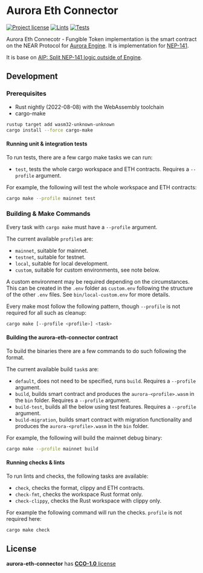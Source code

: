# Aurora Eth Connector

[![Project license](https://img.shields.io/badge/License-Public%20Domain-blue.svg)](https://creativecommons.org/publicdomain/zero/1.0/)
[![Lints](https://github.com/aurora-is-near/aurora-fungible-token/actions/workflows/lints.yml/badge.svg)](https://github.com/aurora-is-near/aurora-fungible-token/actions/workflows/lints.yml)
[![Tests](https://github.com/aurora-is-near/aurora-fungible-token/actions/workflows/tests.yml/badge.svg)](https://github.com/aurora-is-near/aurora-fungible-token/actions/workflows/tests.yml)

Aurora Eth Connecotr - Fungible Token implementation is the smart contract on the NEAR Protocol for
[Aurora Engine](https://github.com/aurora-is-near/aurora-engine).
It is implementation for [NEP-141](https://nomicon.io/Standards/Tokens/FungibleToken/Core).

It is base on [AIP:  Split NEP-141 logic outside of Engine](https://github.com/aurora-is-near/AIPs/pull/5).

## Development

### Prerequisites

- Rust nightly (2022-08-08) with the WebAssembly toolchain
- cargo-make

```sh
rustup target add wasm32-unknown-unknown
cargo install --force cargo-make
```

#### Running unit & integration tests

To run tests, there are a few cargo make tasks we can run:

- `test`, tests the whole cargo workspace and ETH contracts. Requires a
  `--profile` argument.

For example, the following will test the whole workspace and ETH contracts:

```sh
cargo make --profile mainnet test 
```

### Building & Make Commands

Every task with `cargo make` must have a `--profile` argument.

The current available `profile`s are:

- `mainnet`, suitable for mainnet.
- `testnet`, suitable for testnet.
- `local`, suitable for local development.
- `custom`, suitable for custom environments, see note below.

A custom environment may be required depending on the circumstances. This can
be created in the `.env` folder as `custom.env` following the structure of the
other `.env` files. See `bin/local-custom.env` for more details.

Every make most follow the following pattern, though `--profile` is not required
for all such as cleanup:

```sh
cargo make [--profile <profile>] <task>
```

#### Building the aurora-eth-connector contract

To build the binaries there are a few commands to do such following the format.

The current available build `task`s are:

- `default`, does not need to be specified, runs `build`. Requires a `--profile`
  argument.
- `build`, builds smart contract and produces the
  `aurora-<profile>.wasm` in the `bin` folder.
  Requires a `--profile` argument.
- `build-test`, builds all the below using test features. Requires a `--profile`
  argument.
- `build-migration`, builds smart contract with migration functionality and produces the
  `aurora-<profile>.wasm` in the `bin` folder.

For example, the following will build the mainnet debug binary:

```sh
cargo make --profile mainnet build
```

#### Running checks & lints

To run lints and checks, the following tasks are available:

- `check`, checks the format, clippy and ETH contracts.
- `check-fmt`, checks the workspace Rust format only.
- `check-clippy`, checks the Rust workspace with clippy only.

For example the following command will run the checks. `profile` is not required
here:

```sh
cargo make check
```

## License

**aurora-eth-connector** has [**CCO-1.0** license](LICENSE)
